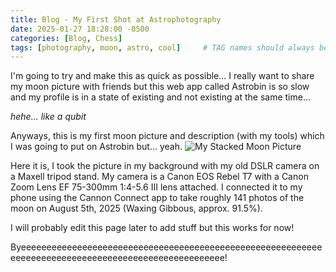 ```yaml
---
title: Blog - My First Shot at Astrophotography
date: 2025-01-27 18:28:00 -0500
categories: [Blog, Chess]
tags: [photography, moon, astro, cool]     # TAG names should always be lowercase
---
```


I'm going to try and make this as quick as possible... I really want to share my moon picture with friends but this web app called Astrobin is so slow and my profile is in a state of existing and not existing at the same time...

*hehe... like a qubit*

Anyways, this is my first moon picture and description (with my tools) which I was going to put on Astrobin but... yeah.
![My Stacked Moon Picture](/assets/img/Moon_stacked.png)

Here it is, I took the picture in my background with my old DSLR camera on a Maxell tripod stand. My camera is a Canon EOS Rebel T7 with a Canon Zoom Lens EF 75-300mm 1:4-5.6 III lens attached. I connected it to my phone using the Cannon Connect app to take roughly 141 photos of the moon on August 5th, 2025 (Waxing Gibbous, approx. 91.5%).

I will probably edit this page later to add stuff but this works for now!

Byeeeeeeeeeeeeeeeeeeeeeeeeeeeeeeeeeeeeeeeeeeeeeeeeeeeeeeeeeeeeeeeeeeeeeeeeeeeeeeeeeeeeeeeeeeeeeeeeeeeee!